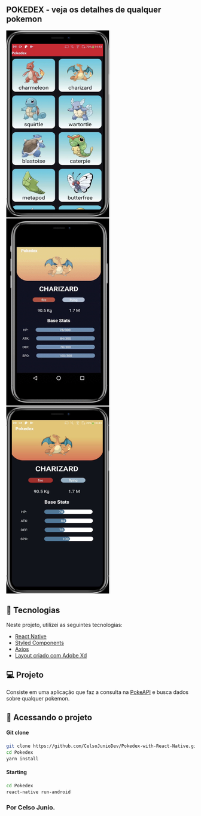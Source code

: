 ## POKEDEX - veja os detalhes de qualquer pokemon
<p align="left">
<img alt="CourseApp" src="/screenshots/img01.jpeg" width="275" height="500"/>
<img alt="CourseApp" src="/screenshots/gif.gif" width="275" height="500"/>
<img alt="CourseApp" src="/screenshots/img02.jpeg" width="275" height="500" />
</p>

## :rocket: Tecnologias

Neste projeto, utilizei as seguintes tecnologias:

- [React Native](https://facebook.github.io/react-native/)
- [Styled Components](https://styled-components.com/)
- [Axios](https://www.npmjs.com/package/react-native-axios)
- [Layout criado com Adobe Xd](https://www.adobe.com/br/products/xd.html)

## 💻 Projeto

Consiste em uma aplicação que faz a consulta na [PokeAPI](https://pokeapi.co/) e busca dados sobre qualquer pokemon.

## 🔖 Acessando o projeto

#### Git clone

```sh
git clone https://github.com/CelsoJunioDev/Pokedex-with-React-Native.git
cd Pokedex
yarn install
```

#### Starting

```sh
cd Pokedex
react-native run-android
```



### Por Celso Junio.
